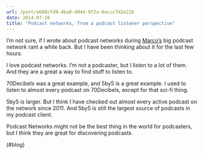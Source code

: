 ```yaml
---
url: /post/a608cfd9-4ba8-404d-9f2a-6accc7d2e22b
date: 2014-07-16
title: "Podcast networks, from a podcast listener perspective"
---
```


I&#8217;m not sure, if I wrote about podcast networks during [Marco&#8217;s][1] big podcast network rant a while back. But I have been thinking about it for the last few hours.



I love podcast networks. I&#8217;m not a podcaster, but I listen to a lot of them. And they are a great a way to find stuff to listen to.



70Decibels was a great example, and 5by5 is a great example. I used to listen to almost every podcast on 70Decibels, except for that sci-fi thing.



5by5 is larger. But I think I have checked out almost every active podcast on the network since 2011. And 5by5 is still the largest source of podcasts in my podcast client.



Podcast Networks might not be the best thing in the world for podcasters, but I think they are great for discovering podcasts.



(#blog)



 [1]: http://marco.org